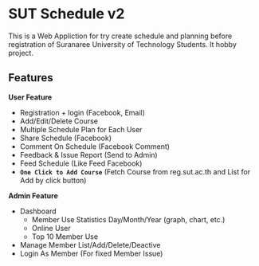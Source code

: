 # SUT Schedule v2
This is a Web Appliction for try create schedule and planning before registration of Suranaree University of Technology Students. It hobby project.

## Features
**User Feature**
- Registration + login (Facebook, Email)
- Add/Edit/Delete Course
- Multiple Schedule Plan for Each User
- Share Schedule (Facebook)
- Comment On Schedule (Facebook Comment)
- Feedback & Issue Report (Send to Admin)
- Feed Schedule (Like Feed Facebook)
- **`One Click to Add Course`** (Fetch Course from reg.sut.ac.th and List for Add by click button)

**Admin Feature**
- Dashboard
  - Member Use Statistics Day/Month/Year (graph, chart, etc.)
  - Online User
  - Top 10 Member Use
- Manage Member List/Add/Delete/Deactive
- Login As Member (For fixed Member Issue)
